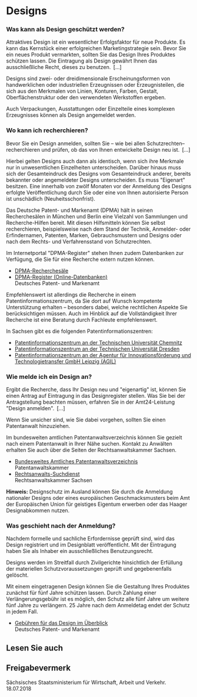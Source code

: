 # Designs

### Was kann als Design geschützt werden?

Attraktives Design ist ein wesentlicher Erfolgsfaktor für neue Produkte. Es kann das Kernstück einer erfolgreichen Marketingstrategie sein. Bevor Sie ein neues Produkt vermarkten, sollten Sie das Design Ihres Produktes schützen lassen. Die Eintragung als Design gewährt Ihnen das ausschließliche Recht, dieses zu benutzen. [...]

Designs sind zwei- oder dreidimensionale Erscheinungsformen von handwerklichen oder industriellen Erzeugnissen oder Erzeugnisteilen, die sich aus den Merkmalen von Linien, Konturen, Farben, Gestalt, Oberflächenstruktur oder den verwendeten Werkstoffen ergeben.

Auch Verpackungen, Ausstattungen oder Einzelteile eines komplexen Erzeugnisses können als Design angemeldet werden.

### Wo kann ich recherchieren?

Bevor Sie ein Design anmelden, sollten Sie – wie bei allen Schutzrechten– recherchieren und prüfen, ob das von Ihnen entwickelte Design neu ist. [...]

Hierbei gelten Designs auch dann als identisch, wenn sich ihre Merkmale nur in unwesentlichen Einzelheiten unterscheiden. Darüber hinaus muss sich der Gesamteindruck des Designs vom Gesamteindruck anderer, bereits bekannter oder angemeldeter Designs unterscheiden. Es muss "Eigenart" besitzen. Eine innerhalb von zwölf Monaten vor der Anmeldung des Designs erfolgte Veröffentlichung durch Sie oder eine von Ihnen autorisierte Person ist unschädlich (Neuheitsschonfrist).

Das Deutsche Patent- und Markenamt (DPMA) hält in seinen Recherchesälen in München und Berlin eine Vielzahl von Sammlungen und Recherche-Hilfen bereit. Mit diesen Hilfsmitteln können Sie selbst recherchieren, beispielsweise nach dem Stand der Technik, Anmelder- oder Erfindernamen, Patenten, Marken, Gebrauchsmustern und Designs oder nach dem Rechts- und Verfahrensstand von Schutzrechten.

Im Internetportal "DPMA-Register" stehen Ihnen zudem Datenbanken zur Verfügung, die Sie für eine Recherche extern nutzen können.

* [DPMA-Recherchesäle](https://www.dpma.de/service/kundenservice/recherchesaele/index.html)
* [DPMA-Register (Online-Datenbanken)](http://register.dpma.de/)  
   Deutsches Patent- und Markenamt

Empfehlenswert ist allerdings die Recherche in einem Patentinformationszentrum, da Sie dort auf Wunsch kompetente Unterstützung erhalten – besonders dabei, welche rechtlichen Aspekte Sie berücksichtigen müssen. Auch im Hinblick auf die Vollständigkeit Ihrer Recherche ist eine Beratung durch Fachleute empfehlenswert.

In Sachsen gibt es die folgenden Patentinformationszentren:

* [Patentinformationszentrum an der Technischen Universität Chemnitz](http://www.bibliothek.tu-chemnitz.de/piz/index.html)
* [Patentinformationszentrum an der Technischen Universität Dresden](https://tu-dresden.de/forschung/transfer/schutzrechte/patentinformationszentrum)
* [Patentinformationszentrum an der Agentur für Innovationsförderung und Technologietransfer GmbH Leipzig (AGIL)](http://www.agil-leipzig.de/Patent.htm)

### Wie melde ich ein Design an?

Ergibt die Recherche, dass Ihr Design neu und "eigenartig" ist, können Sie einen Antrag auf Eintragung in das Designregister stellen. Was Sie bei der Antragstellung beachten müssen, erfahren Sie in der Amt24-Leistung "Design anmelden". [...]

Wenn Sie unsicher sind, wie Sie dabei vorgehen, sollten Sie einen Patentanwalt hinzuziehen.

Im bundesweiten amtlichen Patentanwaltsverzeichnis können Sie gezielt nach einem Patentanwalt in Ihrer Nähe suchen. Kontakt zu Anwälten erhalten Sie auch über die Seiten der Rechtsanwaltskammer Sachsen.

* [Bundesweites Amtliches Patentanwaltsverzeichnis](http://www.patentanwaltsregister.com/)  
   Patentanwaltskammer
* [Rechtsanwalts-Suchdienst](http://www.rak-sachsen.de/fuer-buerger/anwaltssuche/ "Rechtsanwalt-Suchdienst")  
   Rechtsanwaltskammer Sachsen

**Hinweis:** Designschutz im Ausland können Sie durch die Anmeldung nationaler Designs oder eines europäischen Geschmacksmusters beim Amt der Europäischen Union für geistiges Eigentum erwerben oder das Haager Designabkommen nutzen.

### Was geschieht nach der Anmeldung?

Nachdem formelle und sachliche Erfordernisse geprüft sind, wird das Design registriert und im Designblatt veröffentlicht. Mit der Eintragung haben Sie als Inhaber ein ausschließliches Benutzungsrecht.

Designs werden im Streitfall durch Zivilgerichte hinsichtlich der Erfüllung der materiellen Schutzvoraussetzungen geprüft und gegebenenfalls gelöscht.

Mit einem eingetragenen Design können Sie die Gestaltung Ihres Produktes zunächst für fünf Jahre schützen lassen. Durch Zahlung einer Verlängerungsgebühr ist es möglich, den Schutz alle fünf Jahre um weitere fünf Jahre zu verlängern. 25 Jahre nach dem Anmeldetag endet der Schutz in jedem Fall.

* [Gebühren für das Design im Überblick](https://www.dpma.de/design/gebuehren/index.html)  
   Deutsches Patent- und Markenamt

## Lesen Sie auch

## Freigabevermerk

Sächsisches Staatsministerium für Wirtschaft, Arbeit und Verkehr. 18.07.2018
